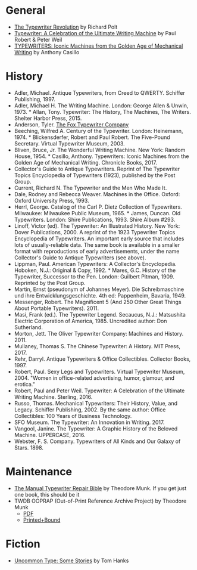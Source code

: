 <!-- TITLE: Books -->
<!-- SUBTITLE: Recommended Typewriter Books -->

# General
* [The Typewriter Revolution](http://www.typewriterrevolution.com) by Richard Polt
* [Typewriter: A Celebration of the Ultimate Writing Machine](http://amzn.com/1454920785) by Paul Robert & Peter Weil
* [TYPEWRITERS: Iconic Machines from the Golden Age of Mechanical Writing](http://amzn.com/1452154880) by Anthony Casillo

# History
* Adler, Michael. Antique Typewriters, from Creed to QWERTY. Schiffer Publishing, 1997. 
* Adler, Michael H. The Writing Machine. London: George Allen & Unwin, 1973. * Allan, Tony. Typewriter: The History, The Machines, The Writers. Shelter Harbor Press, 2015. 
* Anderson, Tyler. [The Fox Typewriter Company](http://www.lulu.com/shop/search.ep?contributorId=1464984)
* Beeching, Wilfred A. Century of the Typewriter. London: Heinemann, 1974. * Blickensderfer, Robert and Paul Robert. The Five-Pound Secretary. Virtual Typewriter Museum, 2003. 
* Bliven, Bruce, Jr. The Wonderful Writing Machine. New York: Random House, 1954. * Casillo, Anthony. Typewriters: Iconic Machines from the Golden Age of Mechanical Writing. Chronicle Books, 2017. 
* Collector's Guide to Antique Typewriters. Reprint of The Typewriter Topics Encyclopedia of Typewriters (1923), published by the Post Group. 
* Current, Richard N. The Typewriter and the Men Who Made It. 
* Dale, Rodney and Rebecca Weaver. Machines in the Office. Oxford: Oxford University Press, 1993. 
* Herrl, George. Catalog of the Carl P. Dietz Collection of Typewriters. Milwaukee: Milwaukee Public Museum, 1965. * James, Duncan. Old Typewriters. London: Shire Publications, 1993. Shire Album #293. 
* Linoff, Victor (ed). The Typewriter: An Illustrated History. New York: Dover Publications, 2000. A reprint of the 1923 Typewriter Topics Encyclopedia of Typewriters. An important early source that includes lots of usually-reliable data. The same book is available in a smaller format with reproductions of early advertisements, under the name Collector's Guide to Antique Typewriters (see above).
* Lippman, Paul. American Typewriters: A Collector's Encyclopedia. Hoboken, N.J.: Original & Copy, 1992. * Mares, G.C. History of the Typewriter, Successor to the Pen. London: Guilbert Pitman, 1909. Reprinted by the Post Group. 
* Martin, Ernst (pseudonym of Johannes Meyer). Die Schreibmaschine und ihre Entwicklungsgeschichte. 4th ed: Pappenheim, Bavaria, 1949. 
* Messenger, Robert. The Magnificent 5 (And 250 Other Great Things About Portable Typewriters). 2011. 
* Masi, Frank (ed.). The Typewriter Legend. Secaucus, N.J.: Matsushita Electric Corporation of America, 1985. Uncredited author: Don Sutherland. 
* Morton, Jett. The Oliver Typewriter Company: Machines and History. 2011. 
* Mullaney, Thomas S. The Chinese Typewriter: A History. MIT Press, 2017.  
* Rehr, Darryl. Antique Typewriters & Office Collectibles. Collector Books, 1997. 
* Robert, Paul. Sexy Legs and Typewriters. Virtual Typewriter Museum, 2004. "Women in office-related advertising, humor, glamour, and erotica." 
* Robert, Paul and Peter Weil. Typewriter: A Celebration of the Ultimate Writing Machine. Sterling, 2016. 
* Russo, Thomas. Mechanical Typewriters: Their History, Value, and Legacy. Schiffer Publishing, 2002.  By the same author: Office Collectibles: 100 Years of Business Technology. 
* SFO Museum. The Typewriter: An Innovation in Writing.  2017.
* Vangool, Janine. The Typewriter: A Graphic History of the Beloved Machine. UPPERCASE, 2016. 
* Webster, F. S. Company. Typewriters of All Kinds and Our Galaxy of Stars.  1898.

# Maintenance
* [The Manual Typewriter Repair Bible](https://www.thebookpatch.com/BookStore/the-manual-typewriter-repair-bible/2766c1d9-4c9f-41f0-ab4a-d02a4ba74fe0) by Theodore Munk. If you get just one book, this should be it
* TWDB OOPRAP (Out-of-Print Reference Archive Project) by Theodore Munk
  * [PDF](https://sellfy.com/twdb)
  * [Printed+Bound](https://www.thebookpatch.com/BookStoreResults?search=Theodore+Munk&ddl=authors)

# Fiction
* [Uncommon Type: Some Stories](http://amzn.com/1101946156) by Tom Hanks